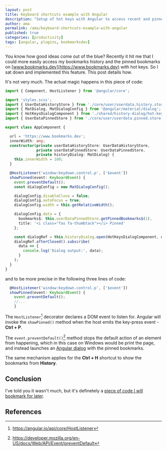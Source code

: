 ```yaml
---
layout: post
title: Keyboard shortcuts example with Angular
description: "Setup of hot keys with Angular to access recent and pinned bookmarks on www.bookmarks.dev"
author: ama
permalink: /ama/keyboard-shortcuts-example-with-angular
published: true
categories: [productivity]
tags: [angular, plugins, bookmarksdev]
---
```


You know how good ideas come out of the blue? Recently it hit me that I could more easily access my bookmarks
history and the pinned bookmarks on [www.bookmarks.dev](https://www.bookmarks.dev) with hot keys. So I sat down and implemented
this feature. This post details how.

It's not very much. The actual magic happens in this piece of code:
```typescript
import { Component, HostListener } from '@angular/core';

import 'styles.scss';
import { UserDataHistoryStore } from './core/user/userdata.history.store';
import { MatDialog, MatDialogConfig } from '@angular/material/dialog';
import { HotKeysDialogComponent } from './shared/history-dialog/hot-keys-dialog.component';
import { UserDataPinnedStore } from './core/user/userdata.pinned.store';

export class AppComponent {

  url = 'https://www.bookmarks.dev';
  innerWidth: any;
  constructor(private userDataHistoryStore: UserDataHistoryStore,
              private userDataPinnedStore: UserDataPinnedStore,
              private historyDialog: MatDialog) {
    this.innerWidth = 100;
  }

  @HostListener('window:keydown.control.p', ['$event'])
  showPinned(event: KeyboardEvent) {
    event.preventDefault();
    const dialogConfig = new MatDialogConfig();

    dialogConfig.disableClose = false;
    dialogConfig.autoFocus = true;
    dialogConfig.width = this.getRelativeWidth();

    dialogConfig.data = {
      bookmarks$: this.userDataPinnedStore.getPinnedBookmarks$(1),
      title: '<i class="fas fa-thumbtack"></i> Pinned'
    };

    const dialogRef = this.historyDialog.open(HotKeysDialogComponent, dialogConfig);
    dialogRef.afterClosed().subscribe(
      data => {
        console.log('Dialog output:', data);
      }
    );
  }
}
```

and to be more precise in the following three lines of code:

```typescript
  @HostListener('window:keydown.control.p', ['$event'])
  showPinned(event: KeyboardEvent) {
    event.preventDefault();
    //...
    }
```

The `HostListener`[^1] decorator declares a DOM event to listen for. Angular will invoke the `showPinned()` method when
the host emits the key-press event - **Ctrl + P**.

[^1]: <https://angular.io/api/core/HostListener>

The `event.preventDefault()`[^2] method stops the default action of an element from happening, which in this case on Windows
would be print the page, and instead launches an [Angular dialog](https://www.codepedia.org/ama/how-to-embed-a-youtube-video-in-an-angular-material-dialog)
with the pinned bookmarks.

[^2]: <https://developer.mozilla.org/en-US/docs/Web/API/Event/preventDefault>

The same mechanism applies for the **Ctrl + H** shortcut to show the bookmarks from **History**.


## Conclusion
I've told you it wasn't much, but it's definetely a [piece of code I will bookmark for later](https://dev.to/ama/bookmarking-code-snippets-with-codelets-3d44).

## References

